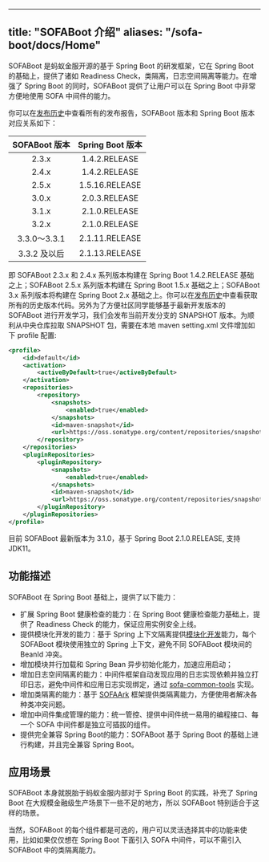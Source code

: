 
---
title: "SOFABoot 介绍"
aliases: "/sofa-boot/docs/Home"
---


SOFABoot 是蚂蚁金服开源的基于 Spring Boot 的研发框架，它在 Spring Boot 的基础上，提供了诸如 Readiness Check，类隔离，日志空间隔离等能力。在增强了 Spring Boot 的同时，SOFABoot 提供了让用户可以在 Spring Boot 中非常方便地使用 SOFA 中间件的能力。

你可以在[发布历史](https://github.com/sofastack/sofa-boot/releases)中查看所有的发布报告，SOFABoot 版本和 Spring Boot 版本对应关系如下：

|SOFABoot 版本| Spring Boot 版本|
|:---:|:---:|
|2.3.x|1.4.2.RELEASE|
|2.4.x|1.4.2.RELEASE|
|2.5.x|1.5.16.RELEASE|
|3.0.x|2.0.3.RELEASE|
|3.1.x|2.1.0.RELEASE|
|3.2.x|2.1.0.RELEASE|
|3.3.0～3.3.1|2.1.11.RELEASE|
|3.3.2 及以后|2.1.13.RELEASE|


即 SOFABoot 2.3.x 和 2.4.x 系列版本构建在 Spring Boot 1.4.2.RELEASE 基础之上；SOFABoot 2.5.x 系列版本构建在 Spring Boot 1.5.x 基础之上；SOFABoot 3.x 系列版本将构建在 Spring Boot 2.x 基础之上。你可以在[发布历史](https://github.com/sofastack/sofa-boot/releases)中查看获取所有的历史版本代码。另外为了方便社区同学能够基于最新开发版本的 SOFABoot 进行开发学习，我们会发布当前开发分支的 SNAPSHOT 版本。为顺利从中央仓库拉取 SNAPSHOT 包，需要在本地 maven setting.xml 文件增加如下 profile 配置:

```xml
<profile>
    <id>default</id>
    <activation>
        <activeByDefault>true</activeByDefault>
    </activation>
    <repositories>
        <repository>
            <snapshots>
                <enabled>true</enabled>
            </snapshots>
            <id>maven-snapshot</id>
            <url>https://oss.sonatype.org/content/repositories/snapshots</url>
        </repository>
    </repositories>
    <pluginRepositories>
        <pluginRepository>
            <snapshots>
                <enabled>true</enabled>
            </snapshots>
            <id>maven-snapshot</id>
            <url>https://oss.sonatype.org/content/repositories/snapshots</url>
        </pluginRepository>
    </pluginRepositories>
</profile>
```

目前 SOFABoot 最新版本为 3.1.0，基于 Spring Boot 2.1.0.RELEASE, 支持 JDK11。

## 功能描述

SOFABoot 在 Spring Boot 基础上，提供了以下能力：

* 扩展 Spring Boot 健康检查的能力：在 Spring Boot 健康检查能力基础上，提供了 Readiness Check 的能力，保证应用实例安全上线。
* 提供模块化开发的能力：基于 Spring 上下文隔离提供[模块化开发](../modular-development)能力，每个 SOFABoot 模块使用独立的 Spring 上下文，避免不同 SOFABoot 模块间的 BeanId 冲突。
* 增加模块并行加载和 Spring Bean 异步初始化能力，加速应用启动；
* 增加日志空间隔离的能力：中间件框架自动发现应用的日志实现依赖并独立打印日志，避免中间件和应用日志实现绑定，通过 [sofa-common-tools](https://github.com/sofastack/sofa-common-tools) 实现。
* 增加类隔离的能力：基于 [SOFAArk](https://github.com/sofastack/sofa-ark) 框架提供类隔离能力，方便使用者解决各种类冲突问题。
* 增加中间件集成管理的能力：统一管控、提供中间件统一易用的编程接口、每一个 SOFA 中间件都是独立可插拔的组件。
* 提供完全兼容 Spring Boot的能力：SOFABoot 基于 Spring Boot 的基础上进行构建，并且完全兼容 Spring Boot。

## 应用场景

SOFABoot 本身就脱胎于蚂蚁金服内部对于 Spring Boot 的实践，补充了 Spring Boot 在大规模金融级生产场景下一些不足的地方，所以 SOFABoot 特别适合于这样的场景。

当然，SOFABoot 的每个组件都是可选的，用户可以灵活选择其中的功能来使用，比如如果仅仅想在 Spring Boot 下面引入 SOFA 中间件，可以不需引入 SOFABoot 中的类隔离能力。

